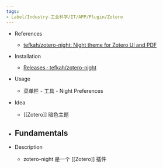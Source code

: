 ```yaml
---
tags:
- Label/Industry-工业科学/IT/APP/Plugin/Zotero
---
```


- References
    - [tefkah/zotero-night: Night theme for Zotero UI and PDF](https://github.com/tefkah/zotero-night)

- Installation
    - [Releases · tefkah/zotero-night](https://github.com/tefkah/zotero-night/releases)

- Usage
    - 菜单栏 - 工具 - Night Preferences

- Idea
    - [[Zotero]] 暗色主题

- Fundamentals
    - 

- Description
    - zotero-night 是一个 [[Zotero]] 插件
